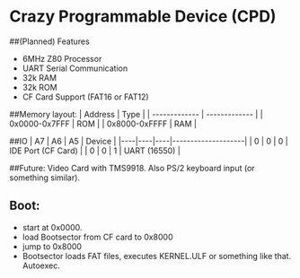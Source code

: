 # Crazy Programmable Device (CPD)

##(Planned) Features
* 6MHz Z80 Processor
* UART Serial Communication
* 32k RAM
* 32k ROM
* CF Card Support (FAT16 or FAT12)

##Memory layout:
| Address       | Type |
| ------------- | ------------- |
| 0x0000-0x7FFF | ROM  |
| 0x8000-0xFFFF | RAM  |

##IO
| A7 | A6 | A5 | Device             |
|----|----|----|--------------------|
| 0  | 0  | 0  | IDE Port (CF Card) |
| 0  | 0  | 1  | UART (16550)       |

##Future:
Video Card with TMS9918. Also PS/2 keyboard input (or something similar).

## Boot:
* start at 0x0000.
* load Bootsector from CF card to 0x8000
* jump to 0x8000
* Bootsector loads FAT files, executes KERNEL.ULF or something like that. Autoexec.
